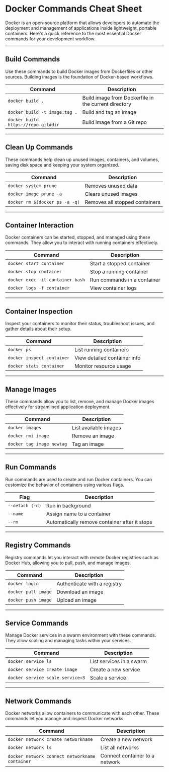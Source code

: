 # Docker Commands Cheat Sheet

Docker is an open-source platform that allows developers to automate the deployment and management of applications inside lightweight, portable containers. Here's a quick reference to the most essential Docker commands for your development workflow.

---

## Build Commands

Use these commands to build Docker images from Dockerfiles or other sources. Building images is the foundation of Docker-based workflows.

| Command                             | Description                                          |
| ----------------------------------- | ---------------------------------------------------- |
| `docker build .`                    | Build image from Dockerfile in the current directory |
| `docker build -t image:tag .`       | Build and tag an image                               |
| `docker build https://repo.git#dir` | Build image from a Git repo                          |

---

## Clean Up Commands

These commands help clean up unused images, containers, and volumes, saving disk space and keeping your system organized.

| Command                        | Description                    |
| ------------------------------ | ------------------------------ |
| `docker system prune`          | Removes unused data            |
| `docker image prune -a`        | Clears unused images           |
| `docker rm $(docker ps -a -q)` | Removes all stopped containers |

---

## Container Interaction

Docker containers can be started, stopped, and managed using these commands. They allow you to interact with running containers effectively.

| Command                          | Description                 |
| -------------------------------- | --------------------------- |
| `docker start container`         | Start a stopped container   |
| `docker stop container`          | Stop a running container    |
| `docker exec -it container bash` | Run commands in a container |
| `docker logs -f container`       | View container logs         |

---

## Container Inspection

Inspect your containers to monitor their status, troubleshoot issues, and gather details about their setup.

| Command                    | Description                  |
| -------------------------- | ---------------------------- |
| `docker ps`                | List running containers      |
| `docker inspect container` | View detailed container info |
| `docker stats container`   | Monitor resource usage       |

---

## Manage Images

These commands allow you to list, remove, and manage Docker images effectively for streamlined application deployment.

| Command                   | Description           |
| ------------------------- | --------------------- |
| `docker images`           | List available images |
| `docker rmi image`        | Remove an image       |
| `docker tag image newtag` | Tag an image          |

---

## Run Commands

Run commands are used to create and run Docker containers. You can customize the behavior of containers using various flags.

| Flag            | Description                                   |
| --------------- | --------------------------------------------- |
| `--detach (-d)` | Run in background                             |
| `--name`        | Assign name to a container                    |
| `--rm`          | Automatically remove container after it stops |

---

## Registry Commands

Registry commands let you interact with remote Docker registries such as Docker Hub, allowing you to pull, push, and manage images.

| Command             | Description                  |
| ------------------- | ---------------------------- |
| `docker login`      | Authenticate with a registry |
| `docker pull image` | Download an image            |
| `docker push image` | Upload an image              |

---

## Service Commands

Manage Docker services in a swarm environment with these commands. They allow scaling and managing tasks within your services.

| Command                          | Description              |
| -------------------------------- | ------------------------ |
| `docker service ls`              | List services in a swarm |
| `docker service create image`    | Create a new service     |
| `docker service scale service=3` | Scale a service          |

---

## Network Commands

Docker networks allow containers to communicate with each other. These commands let you manage and inspect Docker networks.

| Command                                        | Description                    |
| ---------------------------------------------- | ------------------------------ |
| `docker network create networkname`            | Create a new network           |
| `docker network ls`                            | List all networks              |
| `docker network connect networkname container` | Connect container to a network |
